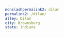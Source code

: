 ```yaml
---
﻿nonslashpermalink2: dilan
permalink2: /dilan/
alley: Dilan
city: Brownsburg
state: Indiana
---
```

